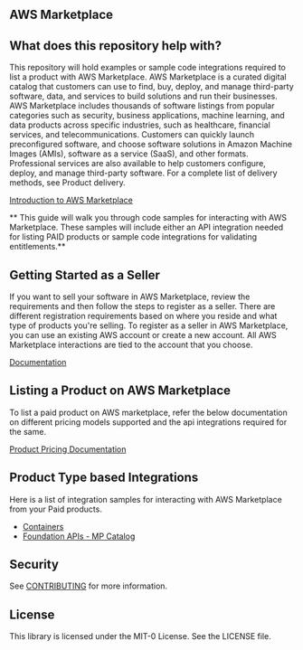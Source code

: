 ## AWS Marketplace


## What does this repository help with?
This repository will hold examples or sample code integrations required to list a product with AWS Marketplace. AWS Marketplace is a curated digital catalog that customers can use to find, buy, deploy, and manage third-party software, data, and services to build solutions and run their businesses. AWS Marketplace includes thousands of software listings from popular categories such as security, business applications, machine learning, and data products across specific industries, such as healthcare, financial services, and telecommunications. Customers can quickly launch preconfigured software, and choose software solutions in Amazon Machine Images (AMIs), software as a service (SaaS), and other formats. Professional services are also available to help customers configure, deploy, and manage third-party software. For a complete list of delivery methods, see Product delivery.

[Introduction to AWS Marketplace](https://youtu.be/UjD-kMiVs0c)

** This guide will walk you through code samples for interacting with AWS Marketplace. These samples will include either an API integration needed for listing PAID products or sample code integrations for validating entitlements.**

## Getting Started as a Seller

If you want to sell your software in AWS Marketplace, review the requirements and then follow the steps to register as a seller. There are different registration requirements based on where you reside and what type of products you're selling. To register as a seller in AWS Marketplace, you can use an existing AWS account or create a new account. All AWS Marketplace interactions are tied to the account that you choose.

[Documentation](https://docs.aws.amazon.com/marketplace/latest/userguide/user-guide-for-sellers.html)

## Listing a Product on AWS Marketplace

To list a paid product on AWS marketplace, refer the below documentation on different pricing models supported and the api integrations required for the same.

[Product Pricing Documentation](https://docs.aws.amazon.com/marketplace/latest/userguide/pricing.html)

## Product Type based Integrations

Here is a list of integration samples for interacting with AWS Marketplace from your Paid products.

- [Containers](containers)
- [Foundation APIs - MP Catalog](foundationapis/mpcatalogapis) 

## Security

See [CONTRIBUTING](CONTRIBUTING.md#security-issue-notifications) for more information.

## License

This library is licensed under the MIT-0 License. See the LICENSE file.

